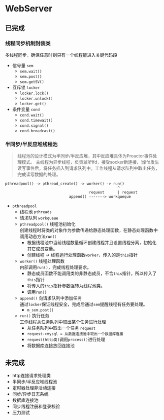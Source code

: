 # WebServer

## 已完成
### 线程同步机制封装类      
多线程同步，确保任意时刻只有一个线程能进入关键代码段
* 信号量 `sem`
    * `sem.wait()`
    * `sem.post()`
    * `sem.getSV()`
* 互斥锁 `locker`
    * `locker.lock()`
    * `locker.unlock()`
    * `locker.get()`
* 条件变量 `cond`
    * `cond.wait()`
    * `cond.timewait()`
    * `cond.signal()`
    * `cond.broadcast()`

### 半同步/半反应堆线程池
> 线程池的设计模式为半同步/半反应堆，其中反应堆具体为Proactor事件处理模式。
> 主线程为异步线程，负责监听lfd，接受socker新连接，当lfd发生读写事件后，将任务插入到请求队列中。工作线程从请求队列中取出任务，完成读写数据的处理。

```shell
pthreadpool() -> pthread_create() -> worker() -> run()
                                                   ^
                                      request      | request
                             append() -------> workqueque
```

* `pthreadpool`
    * 线程池 `pthreads`
    * 请求队列 `workqueue`
    * `pthreadpool()` 线程池初始化      
        创建线程时将类的对象作为参数传递给静态处理函数，在静态处理函数中调用动态方法`run()`
        * 根据线程池中当前线程数量循环创建线程并且设置线程分离，初始化其它成员变量。
        * 创建线程 -> 线程运行处理函数`worker`，传入的是`this`指针
    * `worker()` 线程处理函数    
        内部调用`run()`，完成线程处理要求。
        * 静态成员函数不能调用类的非静态成员，不含`this`指针，所以传入了`this`指针
        * 将传入的`this`指针参数强转为线程池类。
        * 调用`run()`
    * `append()` 向请求队列中添加任务  
        通过`locker`保证线程安全，完成后通过`sem`提醒线程有任务要处理。
        * `m_sem.post()`
    * `run()` 执行任务      
        工作线程从任务队列中取出某个任务进行处理
        * 从任务队列中取出一个任务 `request`
        * `request->mysql = 从数据连接池中取出一个数据库连接`
        * `request(http类)`调用`process()`进行处理
        * 将数据库连接放回连接池

## 未完成
* http连接请求处理类
* 半同步/半反应堆线程池
* 定时器处理非活动连接
* 同步/异步日志系统
* 数据库连接池
* 同步线程注册和登录校验
* 压力测试